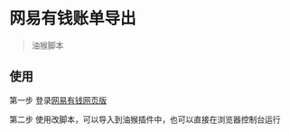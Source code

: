 # 网易有钱账单导出

> 油猴脚本


## 使用

第一步 登录[网易有钱网页版](https://qian.163.com/pc/index.html)

第二步 使用改脚本，可以导入到油猴插件中，也可以直接在浏览器控制台运行
